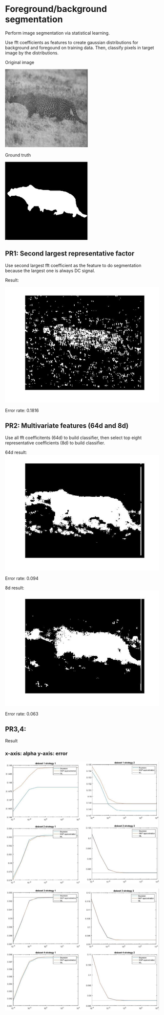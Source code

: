 # Foreground/background segmentation
Perform image segmentation via statistical learning. 

Use fft coefficients as features to create gaussian distributions for background and foregound on training data. Then, classify pixels in target image by the distributions.

Original image

![Alt text](PR1/pic/cheetah.jpg "cheetah")

Ground truth

![Alt text](PR1/pic/cheetah_mask.jpg "cheetah_mask")

## PR1: Second largest representative factor
Use second largest fft coefficient as the feature to do segmentation because the largest one is always DC signal.

Result:

![Alt text](PR1/pic/result_error=0.1816.jpg "result_error=0.1816")

Error rate: 0.1816

## PR2: Multivariate features (64d and 8d)
Use all fft coefficitents (64d) to build classifier, then select top eight representative coefficients (8d) to build classifier.

64d result:
![Alt text](PR2/pic/result_64d_error=0.094.jpg "result_64d_error=0.094")

Error rate: 0.094

8d result:
![Alt text](PR2/pic/result_8d_error=0.063.jpg "result_8d_error=0.063")

Error rate: 0.063


## PR3,4: 

Result
### x-axis: alpha y-axis: error

![Alt text](PR3,4/pic/HW3_comparision1.JPG "HW3_comparision1")

![Alt text](PR3,4/pic/HW3_comparision2.JPG "HW3_comparision2")

